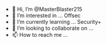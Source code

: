 - 👋 Hi, I’m @MasterBlaster215
- 👀 I’m interested in ... Offsec
- 🌱 I’m currently learning ... Security+
- 💞️ I’m looking to collaborate on ...
- 📫 How to reach me ...

<!---
MasterBlaster215/MasterBlaster215 is a ✨ special ✨ repository because its `README.md` (this file) appears on your GitHub profile.
You can click the Preview link to take a look at your changes.
--->
